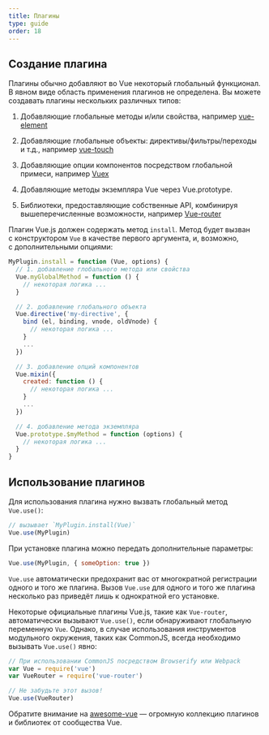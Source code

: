 ```yaml
---
title: Плагины
type: guide
order: 18
---
```


## Создание плагина

Плагины обычно добавляют во&nbsp;Vue некоторый глобальный функционал. В&nbsp;явном виде область применения плагинов не&nbsp;определена. Вы&nbsp;можете создавать плагины нескольких различных типов:

1. Добавляющие глобальные методы и/или свойства, например [vue-element](https://github.com/vuejs/vue-element)

2. Добавляющие глобальные объекты: директивы/фильтры/переходы и&nbsp;т.д., например [vue-touch](https://github.com/vuejs/vue-touch)

3. Добавляющие опции компонентов посредством глобальной примеси, например [Vuex](https://github.com/vuejs/vuex)

4. Добавляющие методы экземпляра Vue через Vue.prototype.

5. Библиотеки, предоставляющие собственные API, комбинируя вышеперечисленные возможности, например [Vue-router](https://github.com/vuejs/vue-router)

Плагин Vue.js должен содержать метод `install`. Метод будет вызван с&nbsp;конструктором `Vue` в&nbsp;качестве первого аргумента, и, возможно, с&nbsp;дополнительными опциями:

``` js
MyPlugin.install = function (Vue, options) {
  // 1. добавление глобального метода или свойства
  Vue.myGlobalMethod = function () {
    // некоторая логика ...
  }

  // 2. добавление глобального объекта
  Vue.directive('my-directive', {
    bind (el, binding, vnode, oldVnode) {
      // некоторая логика ...
    }
    ...
  })

  // 3. добавление опций компонентов
  Vue.mixin({
    created: function () {
      // некоторая логика ...
    }
    ...
  })

  // 4. добавление метода экземпляра
  Vue.prototype.$myMethod = function (options) {
    // некоторая логика ...
  }
}
```

## Использование плагинов

Для использования плагина нужно вызвать глобальный метод `Vue.use()`:

``` js
// вызывает `MyPlugin.install(Vue)`
Vue.use(MyPlugin)
```

При установке плагина можно передать дополнительные параметры:

``` js
Vue.use(MyPlugin, { someOption: true })
```

`Vue.use` автоматически предохранит вас от&nbsp;многократной регистрации одного и&nbsp;того&nbsp;же плагина. Вызов `Vue.use` для одного и&nbsp;того&nbsp;же плагина несколько раз приведёт лишь к&nbsp;однократной его установке.

Некоторые официальные плагины Vue.js, такие как `Vue-router`, автоматически вызывают `Vue.use()`, если обнаруживают глобальную переменную `Vue`. Однако, в&nbsp;случае использования инструментов модульного окружения, таких как CommonJS, всегда необходимо вызывать `Vue.use()` явно:

``` js
// При использовании CommonJS посредством Browserify или Webpack
var Vue = require('vue')
var VueRouter = require('vue-router')

// Не забудьте этот вызов!
Vue.use(VueRouter)
```

Обратите внимание на&nbsp;[awesome-vue](https://github.com/vuejs/awesome-vue#libraries&mdash;plugins)&nbsp;&mdash; огромную коллекцию плагинов и&nbsp;библиотек от&nbsp;сообщества Vue.
